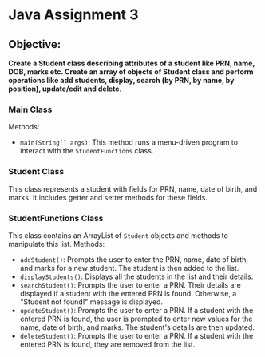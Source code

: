 # Java Assignment 3
## Objective: 
**Create a Student class describing attributes of a student like PRN, name, DOB, marks etc. Create an array of objects of Student class and perform operations like add students, display, search (by PRN, by name, by position), update/edit and delete.**
### Main Class
Methods:
- ```main(String[] args)```: This method runs a menu-driven program to interact with the `StudentFunctions` class.
### Student Class
This class represents a student with fields for PRN, name, date of birth, and marks. It includes getter and setter methods for these fields.
### StudentFunctions Class
This class contains an ArrayList of `Student` objects and methods to manipulate this list.
Methods:
- `addStudent()`: Prompts the user to enter the PRN, name, date of birth, and marks for a new student. The student is then added to the list.
- `displayStudents()`: Displays all the students in the list and their details.
- `searchStudent()`: Prompts the user to enter a PRN. Their details are displayed if a student with the entered PRN is found. Otherwise, a "Student not found!" message is displayed.
- `updateStudent()`: Prompts the user to enter a PRN. If a student with the entered PRN is found, the user is prompted to enter new values for the name, date of birth, and marks. The student's details are then updated.
- `deleteStudent()`: Prompts the user to enter a PRN. If a student with the entered PRN is found, they are removed from the list.
